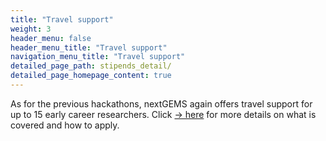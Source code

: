 ```yaml
---
title: "Travel support"
weight: 3
header_menu: false
header_menu_title: "Travel support"
navigation_menu_title: "Travel support"
detailed_page_path: stipends_detail/
detailed_page_homepage_content: true
---
```


As for the previous hackathons, nextGEMS again offers travel support for up to 15 early career researchers. Click [-> here](stipends_detail) for more details on what is covered and how to apply.